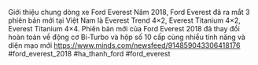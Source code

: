 
Giới thiệu chung dòng xe Ford Everest
Năm 2018, Ford Everest đã ra mắt 3 phiên bản mới tại Việt Nam là Everest Trend 4×2, Everest Titanium 4×2, Everest Titanium 4×4. Phiên bản mới của Ford Everest 2018 đã thay đổi hoàn toàn về động cơ Bi-Turbo và hộp số 10 cấp cùng nhiều tính năng và diện mạo mới 
https://www.minds.com/newsfeed/914859043306418176
#ford_everest_2018 #ha_thanh_ford #ford_everest
